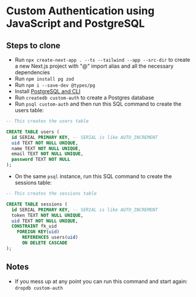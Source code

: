 # Custom Authentication using JavaScript and PostgreSQL

## Steps to clone

- Run `npx create-next-app . --ts --tailwind --app --src-dir` to create a new Next.js project with "@" import alias and all the necessary dependencies
- Run `npm install pg zod`
- Run `npm i --save-dev @types/pg`
- Install [PostgreSQL and CLI](https://www.postgresql.org/download/)
- Run `createdb custom-auth` to create a Postgres database
- Run `psql custom-auth` and then run this SQL command to create the users table:

```sql
-- This creates the users table

CREATE TABLE users (
  id SERIAL PRIMARY KEY, -- SERIAL is like AUTO_INCREMENT
  uid TEXT NOT NULL UNIQUE,
  name TEXT NOT NULL UNIQUE,
  email TEXT NOT NULL UNIQUE,
  password TEXT NOT NULL
);
```

- On the same `psql` instance, run this SQL command to create the sessions table:

```sql
-- This creates the sessions table

CREATE TABLE sessions (
  id SERIAL PRIMARY KEY, -- SERIAL is like AUTO_INCREMENT
  token TEXT NOT NULL UNIQUE,
  uid TEXT NOT NULL UNIQUE,
  CONSTRAINT fk_uid
    FOREIGN KEY(uid)
      REFERENCES users(uid)
      ON DELETE CASCADE
);
```

## Notes

- If you mess up at any point you can run this command and start again: `dropdb custom-auth`
